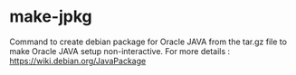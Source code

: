 # make-jpkg

Command to create debian package for Oracle JAVA from the tar.gz file to make Oracle JAVA setup non-interactive.
For more details : https://wiki.debian.org/JavaPackage
